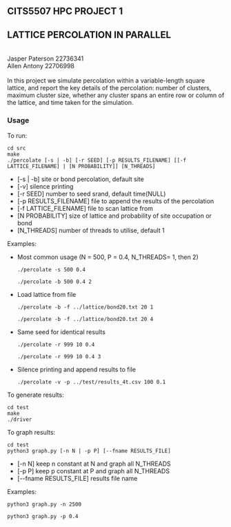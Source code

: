 ## CITS5507 HPC PROJECT 1

## LATTICE PERCOLATION IN PARALLEL

<br>
Jasper Paterson 22736341  <br>
Allen Antony 22706998  <br>
<br>
In this project we simulate percolation within a variable-length square lattice, and report the key details of the percolation: number of clusters, maximum cluster size, whether any cluster spans an entire row or column of the lattice, and time taken for the simulation.

### Usage

To run:

```console
cd src
make
./percolate [-s | -b] [-r SEED] [-p RESULTS_FILENAME] [[-f LATTICE_FILENAME] | [N PROBABILITY]] [N_THREADS]
```

- [-s | -b] site or bond percolation, default site
- [-v] silence printing
- [-r SEED] number to seed srand, default time(NULL)
- [-p RESULTS_FILENAME] file to append the results of the percolation
- [-f LATTICE_FILENAME] file to scan lattice from
- [N PROBABILITY] size of lattice and probability of site occupation or bond
- [N_THREADS] number of threads to utilise, default 1

Examples:

- Most common usage (N = 500, P = 0.4, N_THREADS= 1, then 2)

  ```console
  ./percolate -s 500 0.4

  ./percolate -b 500 0.4 2
  ```

- Load lattice from file

  ```console
  ./percolate -b -f ../lattice/bond20.txt 20 1

  ./percolate -b -f ../lattice/bond20.txt 20 4
  ```

- Same seed for identical results

  ```console
  ./percolate -r 999 10 0.4

  ./percolate -r 999 10 0.4 3
  ```

- Silence printing and append results to file
  ```console
  ./percolate -v -p ../test/results_4t.csv 100 0.1
  ```

To generate results:

```console
cd test
make
./driver
```

To graph results:

```console
cd test
python3 graph.py [-n N | -p P] [--fname RESULTS_FILE]
```

- [-n N] keep n constant at N and graph all N_THREADS
- [-p P] keep p constant at P and graph all N_THREADS
- [--fname RESULTS_FILE] results file name

Examples:

```console
python3 graph.py -n 2500

python3 graph.py -p 0.4
```
